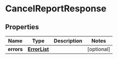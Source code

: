 # CancelReportResponse

## Properties
Name | Type | Description | Notes
------------ | ------------- | ------------- | -------------
**errors** | [**ErrorList**](ErrorList.md) |  |  [optional]
